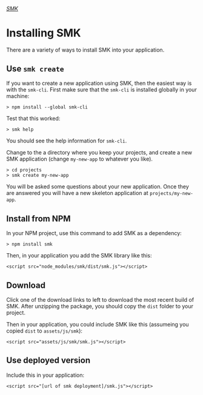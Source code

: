 ###### [SMK](..)

# Installing SMK

There are a variety of ways to install SMK into your application.


## Use `smk create`

If you want to create a new application using SMK, then the easiest way is with the `smk-cli`.
First make sure that the `smk-cli` is installed globally in your machine:

    > npm install --global smk-cli

Test that this worked:

    > smk help

You should see the help information for `smk-cli`.

Change to the a directory where you keep your projects, and create a new SMK application (change `my-new-app` to whatever you like).

    > cd projects
    > smk create my-new-app

You will be asked some questions about your new application.
Once they are answered you will have a new skeleton application at `projects/my-new-app`.


## Install from NPM

In your NPM project, use this command to add SMK as a dependency:

    > npm install smk

Then, in your application you add the SMK library like this:

    <script src="node_modules/smk/dist/smk.js"></script>


## Download

Click one of the download links to left to download the most recent build of SMK.
After unzipping the package, you should copy the `dist` folder to your project.

Then in your application, you could include SMK like this (assumeing you copied `dist` to `assets/js/smk`):

    <script src="assets/js/smk/smk.js"></script>


## Use deployed version

Include this in your application:

    <script src="[url of smk deployment]/smk.js"></script>



